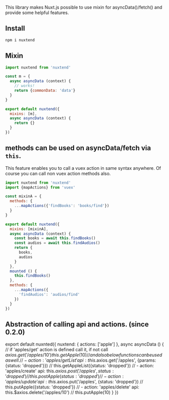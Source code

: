 This library makes Nuxt.js possible to use mixin for asyncData()/fetch() and provide some helpful features.

## Install

```bash
npm i nuxtend
```

## Mixin

```js
import nuxtend from 'nuxtend'

const m = {
  async asyncData (context) {
    // works!
    return {commonData: 'data'}
  }
}

export default nuxtend({
  mixins: [m],
  async asyncData (context) {
    return {}
  }
})
```

## methods can be used on asyncData/fetch via `this`.

This feature enables you to call a vuex action in same syntax anywhere. 
Of course you can call non vuex action methods also.

```js
import nuxtend from 'nuxtend'
import {mapActions} from 'vuex'

const mixinA = {
  methods: {
    ...mapActions({'findBooks': 'books/find'})
  }
}

export default nuxtend({
  mixins: [mixinA],
  async asyncData (context) {
    const books = await this.findBooks()
    const audios = await this.findAudios()
    return {
      books,
      audios
    }
  },
  mounted () {
    this.findBooks()
  },
  methods: {
    ...mapActions({
      'findAudios': 'audios/find'
    })
  }
})
```

## Abstraction of calling api and actions. (since 0.2.0)

export default nuxnted({
  nuxtend: {
    actions: ['apple']
  },
  async asyncData () {
    // if 'apples/get' action is defined call it, if not call $axios.get('/apples/10')
    this.getApple(10)
    // and also below functions can be used as well.
    // - action: 'apples/getList'  api: this.$axios.get('/apples', {params: {status: 'dropped'}})
    // this.getAppleList({status: 'dropped'})
    // - action: 'apples/create'  api: this.$axios.post('/apples', {status: 'dropped'})
    // this.postApple({status: 'dropped'})
    // - action: 'apples/update'  api: this.$axios.put('/apples', {status: 'dropped'})
    // this.putApple({status: 'dropped'})
    // - action: 'apples/delete'  api: this.$axios.delete('/apples/10')
    // this.putApple(10)
  }
})


